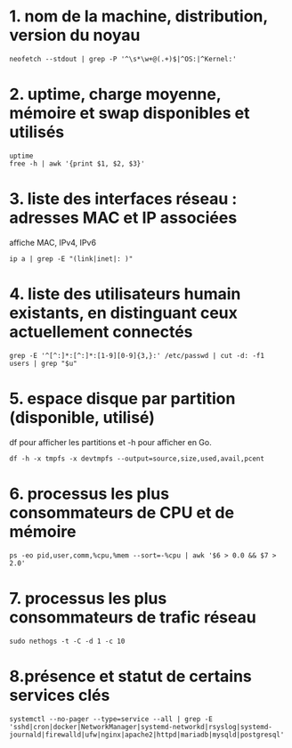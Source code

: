 # 1. nom de la machine, distribution, version du noyau
```
neofetch --stdout | grep -P '^\s*\w+@(.+)$|^OS:|^Kernel:'
```
# 2. uptime, charge moyenne, mémoire et swap disponibles et utilisés
```
uptime
free -h | awk '{print $1, $2, $3}'
```
# 3. liste des interfaces réseau : adresses MAC et IP associées
affiche MAC, IPv4, IPv6
```
ip a | grep -E "(link|inet|: )"
```
# 4. liste des utilisateurs humain existants, en distinguant ceux actuellement connectés
```
grep -E '^[^:]*:[^:]*:[1-9][0-9]{3,}:' /etc/passwd | cut -d: -f1 
users | grep "$u"
```
# 5. espace disque par partition (disponible, utilisé)
df pour afficher les partitions et -h pour afficher en Go.
```
df -h -x tmpfs -x devtmpfs --output=source,size,used,avail,pcent
```
# 6. processus les plus consommateurs de CPU et de mémoire 
```
ps -eo pid,user,comm,%cpu,%mem --sort=-%cpu | awk '$6 > 0.0 && $7 > 2.0'

```
# 7. processus les plus consommateurs de trafic réseau
```
sudo nethogs -t -C -d 1 -c 10
```

# 8.présence et statut de certains services clés 
```
systemctl --no-pager --type=service --all | grep -E 'sshd|cron|docker|NetworkManager|systemd-networkd|rsyslog|systemd-journald|firewalld|ufw|nginx|apache2|httpd|mariadb|mysqld|postgresql'

```



